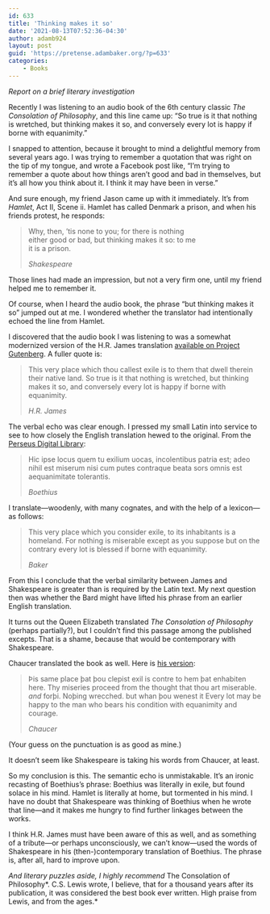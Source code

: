 ```yaml
---
id: 633
title: 'Thinking makes it so'
date: '2021-08-13T07:52:36-04:30'
author: adamb924
layout: post
guid: 'https://pretense.adambaker.org/?p=633'
categories:
    - Books
---
```


*Report on a brief literary investigation*

Recently I was listening to an audio book of the 6th century classic *The Consolation of Philosophy*, and this line came up: “So true is it that nothing is wretched, but thinking makes it so, and conversely every lot is happy if borne with equanimity.”

I snapped to attention, because it brought to mind a delightful memory from several years ago. I was trying to remember a quotation that was right on the tip of my tongue, and wrote a Facebook post like, “I’m trying to remember a quote about how things aren’t good and bad in themselves, but it’s all how you think about it. I think it may have been in verse.”

And sure enough, my friend Jason came up with it immediately. It’s from *Hamlet*, Act II, Scene ii. Hamlet has called Denmark a prison, and when his friends protest, he responds:

> Why, then, ’tis none to you; for there is nothing  
> either good or bad, but thinking makes it so: to me  
> it is a prison.
> 
> <cite>Shakespeare</cite>

Those lines had made an impression, but not a very firm one, until my friend helped me to remember it.

Of course, when I heard the audio book, the phrase “but thinking makes it so” jumped out at me. I wondered whether the translator had intentionally echoed the line from Hamlet.

I discovered that the audio book I was listening to was a somewhat modernized version of the H.R. James translation [available on Project Gutenberg](https://www.gutenberg.org/files/14328/14328-h/14328-h.htm). A fuller quote is:

> This very place which thou callest exile is to them that dwell therein their native land. So true is it that nothing is wretched, but thinking makes it so, and conversely every lot is happy if borne with equanimity.
> 
> <cite>H.R. James</cite>

The verbal echo was clear enough. I pressed my small Latin into service to see to how closely the English translation hewed to the original. From the [Perseus Digital Library](http://www.perseus.tufts.edu/hopper/text?doc=Perseus%3Atext%3A2008.01.0678%3Abook%3D2%3Asection%3DP4):

> Hic ipse locus quem tu exilium uocas, incolentibus patria est; adeo nihil est miserum nisi cum putes contraque beata sors omnis est aequanimitate tolerantis.
> 
> <cite>Boethius</cite>

I translate—woodenly, with many cognates, and with the help of a lexicon—as follows:

> This very place which you consider exile, to its inhabitants is a homeland. For nothing is miserable except as you suppose but on the contrary every lot is blessed if borne with equanimity.
> 
> <cite>Baker</cite>

From this I conclude that the verbal similarity between James and Shakespeare is greater than is required by the Latin text. My next question then was whether the Bard might have lifted his phrase from an earlier English translation.

It turns out the Queen Elizabeth translated *The Consolation of Philosophy* (perhaps partially?), but I couldn’t find this passage among the published excepts. That is a shame, because that would be contemporary with Shakespeare.

Chaucer translated the book as well. Here is [his version](https://www.gutenberg.org/files/42083/42083-h/42083-h.htm#bookII_pro4):

> Þis same place þat þou clepist exil is contre to hem þat enhabiten here. Thy miseries proceed from the thought that thou art miserable. *and* forþi. Noþing wrecched. but whan þou wenest it Every lot may be happy to the man who bears his condition with equanimity and courage.
> 
> <cite>Chaucer</cite>

(Your guess on the punctuation is as good as mine.)

It doesn’t seem like Shakespeare is taking his words from Chaucer, at least.

So my conclusion is this. The semantic echo is unmistakable. It’s an ironic recasting of Boethius’s phrase: Boethius was literally in exile, but found solace in his mind. Hamlet is literally at home, but tormented in his mind. I have no doubt that Shakespeare was thinking of Boethius when he wrote that line—and it makes me hungry to find further linkages between the works.

I think H.R. James must have been aware of this as well, and as something of a tribute—or perhaps unconsciously, we can’t know—used the words of Shakespeare in his (then-)contemporary translation of Boethius. The phrase is, after all, hard to improve upon.

*And literary puzzles aside, I highly recommend* The Consolation of Philosophy*. C.S. Lewis wrote, I believe, that for a thousand years after its publication, it was considered the best book ever written. High praise from Lewis, and from the ages.*